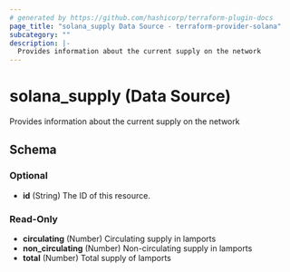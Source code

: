 ```yaml
---
# generated by https://github.com/hashicorp/terraform-plugin-docs
page_title: "solana_supply Data Source - terraform-provider-solana"
subcategory: ""
description: |-
  Provides information about the current supply on the network
---
```


# solana_supply (Data Source)

Provides information about the current supply on the network



<!-- schema generated by tfplugindocs -->
## Schema

### Optional

- **id** (String) The ID of this resource.

### Read-Only

- **circulating** (Number) Circulating supply in lamports
- **non_circulating** (Number) Non-circulating supply in lamports
- **total** (Number) Total supply of lamports


